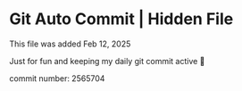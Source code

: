# Git Auto Commit | Hidden File

This file was added Feb 12, 2025

Just for fun and keeping my daily git commit active 🤪

commit number: 2565704
